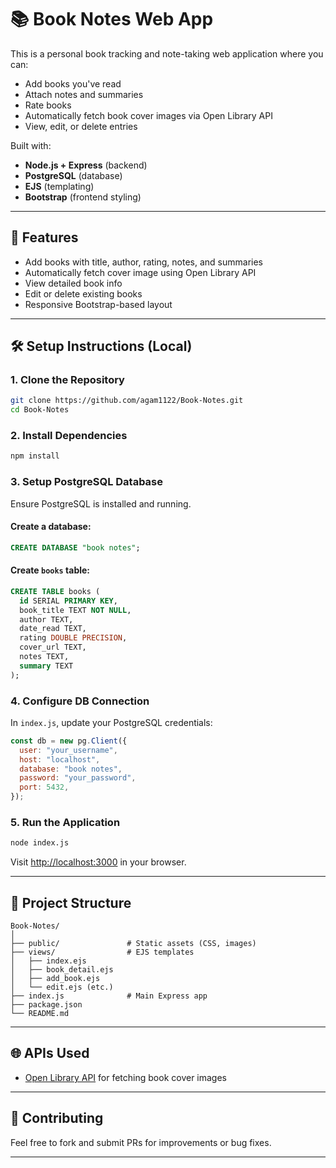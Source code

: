 # 📚 Book Notes Web App

This is a personal book tracking and note-taking web application where you can:

- Add books you've read
- Attach notes and summaries
- Rate books
- Automatically fetch book cover images via Open Library API
- View, edit, or delete entries

Built with:
- **Node.js + Express** (backend)
- **PostgreSQL** (database)
- **EJS** (templating)
- **Bootstrap** (frontend styling)

---

## 🚀 Features

- Add books with title, author, rating, notes, and summaries
- Automatically fetch cover image using Open Library API
- View detailed book info
- Edit or delete existing books
- Responsive Bootstrap-based layout

---

## 🛠 Setup Instructions (Local)

### 1. Clone the Repository

```bash
git clone https://github.com/agam1122/Book-Notes.git
cd Book-Notes
````

### 2. Install Dependencies

```bash
npm install
```

### 3. Setup PostgreSQL Database

Ensure PostgreSQL is installed and running.

#### Create a database:

```sql
CREATE DATABASE "book notes";
```

#### Create `books` table:

```sql
CREATE TABLE books (
  id SERIAL PRIMARY KEY,
  book_title TEXT NOT NULL,
  author TEXT,
  date_read TEXT,
  rating DOUBLE PRECISION,
  cover_url TEXT,
  notes TEXT,
  summary TEXT
);
```

### 4. Configure DB Connection

In `index.js`, update your PostgreSQL credentials:

```js
const db = new pg.Client({
  user: "your_username",
  host: "localhost",
  database: "book notes",
  password: "your_password",
  port: 5432,
});
```

### 5. Run the Application

```bash
node index.js
```

Visit [http://localhost:3000](http://localhost:3000) in your browser.

---

## 📂 Project Structure

```
Book-Notes/
│
├── public/               # Static assets (CSS, images)
├── views/                # EJS templates
│   ├── index.ejs
│   ├── book_detail.ejs
│   ├── add_book.ejs
│   └── edit.ejs (etc.)
├── index.js              # Main Express app
├── package.json
└── README.md
```

---

## 🌐 APIs Used

* [Open Library API](https://openlibrary.org/developers/api) for fetching book cover images

---

## 🙌 Contributing

Feel free to fork and submit PRs for improvements or bug fixes.

---

